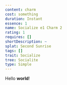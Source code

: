 ```yaml
---
content: charm
cost: something
duration: Instant
essence: 1
name: Socialize e1 Charm 2
rating: 1
requires: []
shortDescription: ~
splat: Second Sunrise
tags: []
trait: Socialize
tree: Socialite
type: Simple
---
```


Hello **world**!
